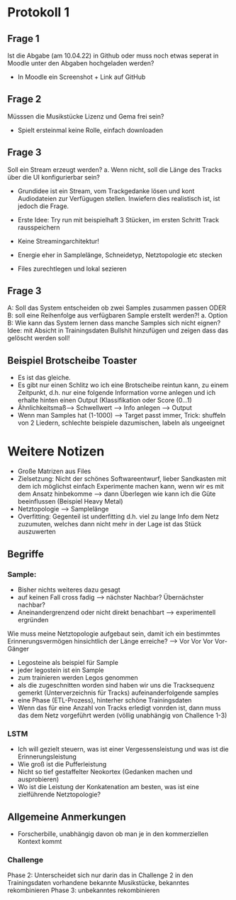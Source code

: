 # Protokoll 1

## Frage 1
Ist die Abgabe (am 10.04.22) in Github oder muss noch etwas seperat in Moodle unter den Abgaben hochgeladen werden?

- In Moodle ein Screenshot + Link auf GitHub

## Frage 2 
Müsssen die Musikstücke Lizenz und Gema frei sein? 

- Spielt ersteinmal keine Rolle, einfach downloaden 

## Frage 3
Soll ein Stream erzeugt werden?
a. Wenn nicht, soll die Länge des Tracks über die UI konfigurierbar sein?

- Grundidee ist ein Stream, vom Trackgedanke lösen und kont Audiodateien zur Verfügugen stellen. 
Inwiefern dies realistisch ist, ist jedoch die Frage.

- Erste Idee: Try run mit beispielhaft 3 Stücken, im ersten Schritt Track rausspeichern
- Keine Streamingarchitektur!
- Energie eher in Samplelänge, Schneidetyp, Netztopologie etc stecken

- Files zurechtlegen und lokal sezieren 

## Frage 3
A: Soll das System entscheiden ob zwei Samples zusammen passen ODER B: soll eine Reihenfolge aus verfügbaren Sample erstellt werden?!
		a. Option B: Wie kann das System lernen dass manche Samples sich nicht eignen?
Idee: mit Absicht in Trainingsdaten Bullshit hinzufügen und zeigen dass das gelöscht werden soll!

## Beispiel Brotscheibe Toaster
- Es ist das gleiche.
- Es gibt nur einen Schlitz wo ich eine Brotscheibe reintun kann, zu einem Zeitpunkt, d.h. nur eine   folgende Information vorne anlegen und ich erhalte hinten einen Output (Klassifikation oder Score   (0...1) 
- Ähnlichkeitsmaß--> Schwellwert --> Info anlegen --> Output
- Wenn man Samples hat (1-1000) --> Target passt immer, Trick: shuffeln von 2 Liedern, schlechte beispiele dazumischen, labeln als ungeeignet


# Weitere Notizen
- Große Matrizen aus Files
 - Zielsetzung: Nicht der schönes Softwareentwurf, lieber Sandkasten mit dem ich möglichst einfach     Experimente machen kann, wenn wir es mit dem Ansatz hinbekomme --> dann Überlegen wie kann ich   die Güte beeinflussen (Beispiel Heavy Metal)
- Netztopologie --> Samplelänge 
- Overfitting: Gegenteil ist underfitting d.h. viel zu lange Info dem Netz zuzumuten, welches dann nicht mehr in der Lage ist das Stück auszuwerten

## Begriffe

### Sample:
  - Bisher nichts weiteres dazu gesagt
  - auf keinen Fall cross fadig --> nächster Nachbar? Übernächster nachbar?
  - Aneinandergrenzend oder nicht direkt benachbart --> experimentell ergründen 
 
Wie muss meine Netztopologie aufgebaut sein, damit ich ein bestimmtes Erinnerungsvermögen     hinsichtlich der Länge erreiche? 
  --> Vor Vor Vor Vor-Gänger
  
  - Legosteine als beispiel für Sample
  - jeder legostein ist ein Sample 
  - zum trainieren werden Legos genommen
  - als die zugeschnitten worden sind haben wir uns die Tracksequenz gemerkt (Unterverzeichnis für Tracks) aufeinanderfolgende samples 
  - eine Phase (ETL-Prozess), hinterher schöne Trainingsdaten 
  - Wenn das für eine Anzahl von Tracks erledigt vonrden ist, dann muss das dem Netz vorgeführt werden (völlig unabhängig von Challence 1-3) 
  
 ### LSTM
 - Ich will gezielt steuern, was ist einer Vergessensleistung und was ist die Erinnerungsleistung
 - Wie groß ist die Pufferleistung
 - Nicht so tief gestaffelter Neokortex (Gedanken machen und ausprobieren)
 - Wo ist die Leistung der Konkatenation am besten, was ist eine zielführende Netztopologie?

## Allgemeine Anmerkungen
- Forscherbille, unabhängig davon ob man je in den kommerziellen Kontext kommt

### Challenge
Phase 2: Unterscheidet sich nur darin das in Challenge 2 in den Trainingsdaten vorhandene bekannte Musikstücke, bekanntes rekombinieren
Phase 3: unbekanntes rekombinieren 


